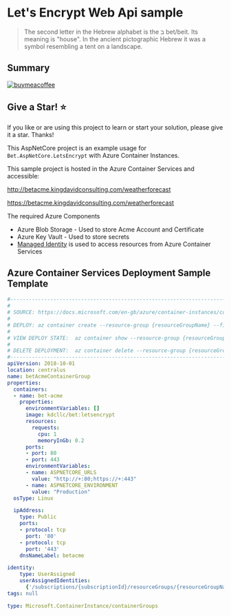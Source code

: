 # Let's Encrypt Web Api sample

> The second letter in the Hebrew alphabet is the ב bet/beit. Its meaning is "house". In the ancient pictographic Hebrew it was a symbol resembling a tent on a landscape.


## Summary

[![buymeacoffee](https://www.buymeacoffee.com/assets/img/custom_images/orange_img.png)](https://www.buymeacoffee.com/vyve0og)

## Give a Star! :star:

If you like or are using this project to learn or start your solution, please give it a star. Thanks!

This AspNetCore project is an example usage for `Bet.AspNetCore.LetsEncrypt` with Azure Container Instances.

This sample project is hosted in the Azure Container Services and accessible:

http://betacme.kingdavidconsulting.com/weatherforecast

https://betacme.kingdavidconsulting.com/weatherforecast

The required Azure Components

- Azure Blob Storage - Used to store Acme Account and Certificate
- Azure Key Vault - Used to store secrets
- [Managed Identity](https://docs.microsoft.com/en-us/azure/active-directory/managed-identities-azure-resources/how-to-manage-ua-identity-cli) is used to access resources from Azure Container Services

## Azure Container Services Deployment Sample Template

```yaml
#------------------------------------------------------------------------------------------------------------------
#
# SOURCE: https://docs.microsoft.com/en-gb/azure/container-instances/container-instances-multi-container-yaml
#
# DEPLOY: az container create --resource-group {resourceGroupName} --file acme-deploy.yml
#
# VIEW DEPLOY STATE:  az container show --resource-group {resourceGroupName} --name betAcmeContainerGroup --output table
#
# DELETE DEPLOYMENT:  az container delete --resource-group {resourceGroupName} --name betAcmeContainerGroup
#------------------------------------------------------------------------------------------------------------------
apiVersion: 2018-10-01
location: centralus
name: betAcmeContainerGroup
properties:
  containers:
  - name: bet-acme
    properties:
      environmentVariables: []
      image: kdcllc/bet:letsencrypt
      resources:
        requests:
          cpu: 1
          memoryInGb: 0.2
      ports:
      - port: 80
      - port: 443
      environmentVariables:
      - name: ASPNETCORE_URLS
        value: "http://+:80;https://+:443"
      - name: ASPNETCORE_ENVIRONMENT
        value: "Production"
  osType: Linux

  ipAddress:
    type: Public
    ports:
    - protocol: tcp
      port: '80'
    - protocol: tcp
      port: '443'
    dnsNameLabel: betacme

identity:
    type: UserAssigned
    userAssignedIdentities:
      {'/subscriptions/{subscriptionId}/resourceGroups/{resourceGroupName}/providers/Microsoft.ManagedIdentity/userAssignedIdentities/{managedIdentityName}':{}}
tags: null

type: Microsoft.ContainerInstance/containerGroups

```
